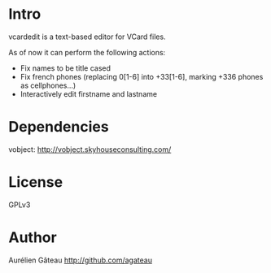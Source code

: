 # Intro

vcardedit is a text-based editor for VCard files.

As of now it can perform the following actions:
- Fix names to be title cased
- Fix french phones (replacing 0[1-6] into +33[1-6], marking +336 phones as cellphones...)
- Interactively edit firstname and lastname

# Dependencies

vobject: http://vobject.skyhouseconsulting.com/

# License

GPLv3

# Author

Aurélien Gâteau <http://github.com/agateau>
